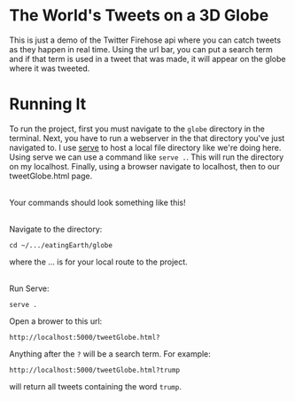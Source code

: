 # The World's Tweets on a 3D Globe

This is just a demo of the Twitter Firehose api where you can catch tweets as they happen in real time. Using the url bar, you can put a search term and if that term is used in a tweet that was made, it will appear on the globe where it was tweeted.

# Running It

To run the project, first you must navigate to the `globe` directory in the terminal. Next, you have to run a webserver in the that directory you've just navigated to. I use [serve](https://www.npmjs.com/package/serve) to host a local file directory like we're doing here. Using serve we can use a command like `serve .`. This will run the directory on my localhost. Finally, using a browser navigate to localhost, then to our tweetGlobe.html page. <br><br>

Your commands should look something like this! <br><br>

Navigate to the directory: <br>
```
cd ~/.../eatingEarth/globe
```
where the ... is for your local route to the project.<br><br>

Run Serve: <br>
```
serve .
```

Open a brower to this url:
```
http://localhost:5000/tweetGlobe.html?
```
Anything after the `?` will be a search term. For example:
```
http://localhost:5000/tweetGlobe.html?trump
```
will return all tweets containing the word `trump`.


